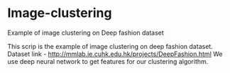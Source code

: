 # Image-clustering
Example of image clustering on Deep fashion dataset

This scrip is the example of image clustering on deep fashion dataset.
Dataset link - http://mmlab.ie.cuhk.edu.hk/projects/DeepFashion.html
We use deep neural network to get features for our clustering algorithm.
